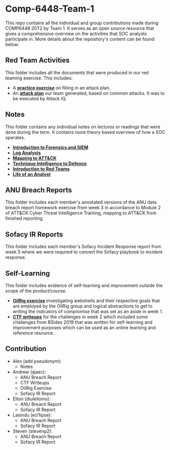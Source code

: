 # Comp-6448-Team-1
This repo contains all the individual and group contributions made during COMP6448 20T2 by Team 1. It serves as an open source resource that gives a comprehensive overview on the activities that SOC analysts participate in. More details about the repository's content can be found below:

## Red Team Activities
This folder includes all the documents that were produced in our red teaming exercise. This includes:
- A **[practice exercise](https://github.com/thesherlock22/Comp-6448-Team-1/blob/master/Red%20Team%20Activities/AARNet%20Red%20Team%20Attack%20Exercises.xlsx)** on filling in an attack plan.
- An **[attack plan](https://github.com/thesherlock22/Comp-6448-Team-1/blob/master/Red%20Team%20Activities/Red%20Team%201%20Attack%20Plan.xlsx)** our team generated, based on common attacks. It was to be executed by Attack IQ.

## Notes
This folder contains any individual notes on lectures or readings that were done during the term. It contains more theory based overview of how a SOC operates.
- **[Introduction to Forensics and SIEM](https://github.com/thesherlock22/Comp-6448-Team-1/blob/master/Notes/COMP6448%20Introduction%20to%20Forensics%20and%20SIEM.pdf)**
- **[Log Analysis](https://github.com/thesherlock22/Comp-6448-Team-1/blob/master/Notes/COMP6448%20Log%20Analysis.pdf)**
- **[Mapping to ATT&CK](https://github.com/thesherlock22/Comp-6448-Team-1/blob/master/Notes/COMP6448%20Mapping%20to%20ATT%26CK.pdf)**
- **[Technique Intelligence to Defence](https://github.com/thesherlock22/Comp-6448-Team-1/blob/master/Notes/COMP6448%20Technique%20Intelligence%20to%20Defence.pdf)**
- **[Introduction to Red Teams](https://github.com/thesherlock22/Comp-6448-Team-1/blob/master/Notes/COMP6448%20Introduction%20to%20Red%20Teams.pdf)**
- **[Life of an Analyst](https://github.com/thesherlock22/Comp-6448-Team-1/blob/master/Notes/COMP6448%20Life%20of%20an%20Analyst.pdf)**

## ANU Breach Reports
This folder includes each member's annotated versions of the ANU data breach report homework exercise from week 3 in accordance to Module 2 of ATT&CK Cyber Threat Intelligence Training, mapping to ATT&CK from finished reporting.

## Sofacy IR Reports
This folder includes each member's Sofacy Incident Response report from week 5 where we were required to convert the Sofacy playbook to incident response.

## Self-Learning
This folder includes evidence of self-learning and improvement outside the scope of the product/course.
- **[OilRig exercise](https://github.com/thesherlock22/Comp-6448-Team-1/blob/master/Self-Learning/Investigation(Aside)_%20OilRig%20Case%20Study.pdf)** investigating webshells and their respective goals that are employed by the OilRig group and logical abstractions to get to writing the indicators of compromise that was set as an aside in week 1.
- **[CTF writeups](https://github.com/thesherlock22/Comp-6448-Team-1/blob/master/Self-Learning/CTF%20Writeups.pdf)** for the challenges in week 2 which included some challenges from BSides 2019 that was written for self-learning and improvement purposes which can be used as an online learning and reference resource.

## Contribution
* Alex (add pseudonym):
  * Notes
* Andrew (ajaec):
  - ANU Breach Report
  - CTF Writeups
  - OilRig Exercise
  - Sofacy IR Report
* Elton (diuleilomo):
  - ANU Breach Report
  - Sofacy IR Report
* Lasindu (ecl1ipse): 
  - ANU Breach Report
  - Sofacy IR Report
* Steven (stevenp2):
  - ANU Breach Report
  - Sofacy IR Report
